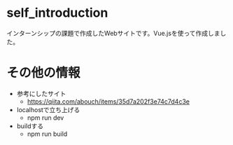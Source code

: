 # self_introduction
インターンシップの課題で作成したWebサイトです。Vue.jsを使って作成しました。

# その他の情報
- 参考にしたサイト
    - https://qiita.com/abouch/items/35d7a202f3e74c7d4c3e
- localhostで立ち上げる
    - npm run dev
- buildする
    - npm run build